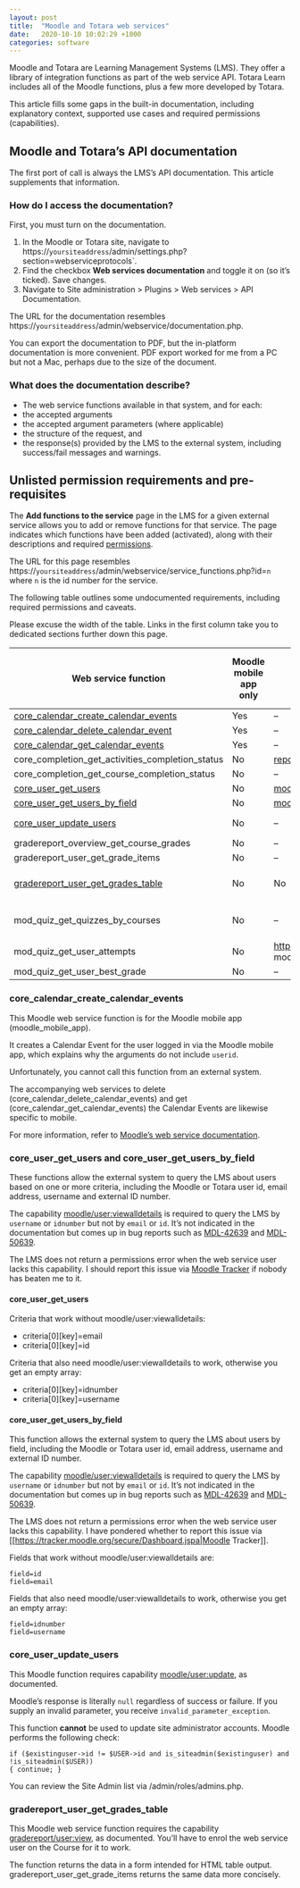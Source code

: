 ```yaml
---
layout: post
title:  "Moodle and Totara web services"
date:   2020-10-10 10:02:29 +1000
categories: software
---
```


Moodle and Totara are Learning Management Systems (LMS). They offer a library of integration functions as part of the web service API. Totara Learn includes all of the Moodle functions, plus a few more developed by Totara.

This article fills some gaps in the built-in documentation, including explanatory context, supported use cases and required permissions (capabilities).

## Moodle and Totara’s API documentation

The first port of call is always the LMS’s API documentation. This article supplements that information.

### How do I access the documentation?

First, you must turn on the documentation.

1. In the Moodle or Totara site, navigate to https://`yoursiteaddress`/admin/settings.php?section=webserviceprotocols`.
2. Find the checkbox **Web services documentation** and toggle it on (so it’s ticked). Save changes.
3. Navigate to Site administration > Plugins > Web services > API Documentation.

The URL for the documentation resembles https://`yoursiteaddress`/admin/webservice/documentation.php.

You can export the documentation to PDF, but the in-platform documentation is more convenient. PDF export worked for me from a PC but not a Mac, perhaps due to the size of the document.

### What does the documentation describe? 

- The web service functions available in that system, and for each:
- the accepted arguments
- the accepted argument parameters (where applicable)
- the structure of the request, and
- the response(s) provided by the LMS to the external system, including success/fail messages and warnings.

## Unlisted permission requirements and pre-requisites

The **Add functions to the service** page in the LMS for a given external service allows you to add or remove functions for that service. The page indicates which functions have been added (activated), along with their descriptions and required [permissions](https://docs.moodle.org/38/en/Roles_and_permissions).

The URL for this page resembles https://`yoursiteaddress`/admin/webservice/service_functions.php?id=`n` where `n` is the id number for the service.

The following table outlines some undocumented requirements, including required permissions and caveats.

Please excuse the width of the table. Links in the first column take you to dedicated sections further down this page.

| Web service function | Moodle mobile app only | Undocumented permission | ws user must be enrolled to Course | Other notes |
| --- | --- | --- | --- | --- |
| [core_calendar_create_calendar_events](#core_calendar_create_calendar_events) | Yes | – | – | – |
| [core_calendar_delete_calendar_event](#core_calendar_create_calendar_events) | Yes | – | – | – |
| [core_calendar_get_calendar_events](#core_calendar_create_calendar_events) | Yes | – | – | – |
| core_completion_get_activities_completion_status | No | [report/progress:view](https://docs.moodle.org/38/en/Capabilities/report/progress:view) | Yes | – |
| core_completion_get_course_completion_status  | No | – | Yes | – |
| [core_user_get_users](#core_user_get_users-and-core_user_get_users_by_field) | No | [moodle/user:viewalldetails](https://docs.moodle.org/38/en/Capabilities/moodle/user:viewalldetails) to query by `username` or `idnumber` | – | – |
| [core_user_get_users_by_field](#core_user_get_users-and-core_user_get_users_by_field) | No | [moodle/user:viewalldetails](https://docs.moodle.org/38/en/Capabilities/moodle/user:viewalldetails) to query by username or idnumber | – | – |
| [core_user_update_users](#core_user_update_users) | No | – | – | Cannot be used to update site admin accounts |
| gradereport_overview_get_course_grades | No | – | – | – | 
| gradereport_user_get_grade_items | No | – | – | Yes |
| [gradereport_user_get_grades_table](#gradereport_user_get_grades_table) | No | No | Yes | Returns the data in a form intended for HTML table output. See gradereport_user_get_grade_items. |
| mod_quiz_get_quizzes_by_courses | No | – | Yes | Returns generic (config) information about the Course’s quizzes—not learner data. |
| mod_quiz_get_user_attempts | No | https://docs.moodle.org/38/en/Capabilities/mod/quiz:viewreports mod/quiz:viewreports | Yes | – |
| mod_quiz_get_user_best_grade | No | – | Yes | – |

### core_calendar_create_calendar_events

This Moodle web service function is for the Moodle mobile app (moodle_mobile_app).

It creates a Calendar Event for the user logged in via the Moodle mobile app, which explains why the arguments do not include `userid`.

Unfortunately, you cannot call this function from an external system.

The accompanying web services to delete (core_calendar_delete_calendar_events) and get (core_calendar_get_calendar_events) the Calendar Events are likewise specific to mobile. 

For more information, refer to [Moodle’s web service documentation](https://docs.moodle.org/dev/Web_service_API_function).

### core_user_get_users and core_user_get_users_by_field

These functions allow the external system to query the LMS about users based on one or more criteria, including the Moodle or Totara user id, email address, username and external ID number.

The capability [moodle/user:viewalldetails](https://docs.moodle.org/38/en/Capabilities/moodle/user:viewalldetails) is required to query the LMS by `username` or `idnumber` but not by `email` or `id`. It’s not indicated in the documentation but comes up in bug reports such as [MDL-42639](https://tracker.moodle.org/browse/MDL-42639) and [MDL-50639](https://tracker.moodle.org/browse/MDL-50639).

The LMS does not return a permissions error when the web service user lacks this capability. I should report this issue via [Moodle Tracker](https://tracker.moodle.org) if nobody has beaten me to it.

#### core_user_get_users

Criteria that work without moodle/user:viewalldetails:

- criteria[0][key]=email
- criteria[0][key]=id

Criteria that also need moodle/user:viewalldetails to work, otherwise you get an empty array:

- criteria[0][key]=idnumber
- criteria[0][key]=username

#### core_user_get_users_by_field

This function allows the external system to query the LMS about users by field, including the Moodle or Totara user id, email address, username and external ID number.

The capability [moodle/user:viewalldetails](https://docs.moodle.org/38/en/Capabilities/moodle/user:viewalldetails) is required to query the LMS by `username` or `idnumber` but not by `email` or `id`. It’s not indicated in the documentation but comes up in bug reports such as [MDL-42639](https://tracker.moodle.org/browse/MDL-42639) and [MDL-50639](https://tracker.moodle.org/browse/MDL-50639).

The LMS does not return a permissions error when the web service user lacks this capability. I have pondered whether to report this issue via [[https://tracker.moodle.org/secure/Dashboard.jspa|Moodle Tracker]].

Fields that work without moodle/user:viewalldetails are:

    field=id
    field=email

Fields that also need moodle/user:viewalldetails to work, otherwise you get an empty array:

    field=idnumber
    field=username 

### core_user_update_users

This Moodle function requires capability [moodle/user:update](https://docs.moodle.org/38/en/Capabilities/moodle/user:update), as documented.
 
Moodle’s response is literally `null` regardless of success or failure. If you supply an invalid parameter, you receive `invalid_parameter_exception`.

This function **cannot** be used to update site administrator accounts. Moodle performs the following check:

```
if ($existinguser->id != $USER->id and is_siteadmin($existinguser) and !is_siteadmin($USER))
{ continue; } 
```

You can review the Site Admin list via /admin/roles/admins.php.

### gradereport_user_get_grades_table

This Moodle web service function requires the capability [gradereport/user:view](https://docs.moodle.org/38/en/Capabilities/gradereport/user:view), as documented. You’ll have to enrol the web service user on the Course for it to work.

The function returns the data in a form intended for HTML table output. gradereport_user_get_grade_items returns the same data more concisely.
